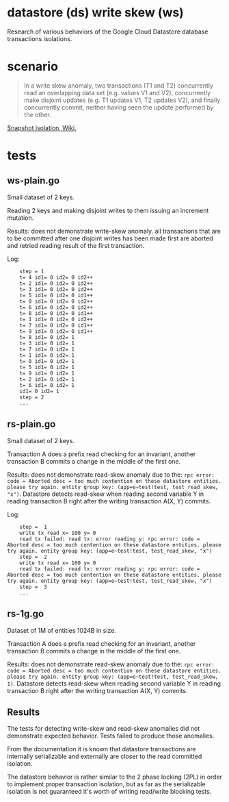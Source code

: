 # datastore (ds) write skew (ws)

Research of various behaviors of the Google Cloud Datastore database transactions isolations.

# scenario

> In a write skew anomaly, two transactions (T1 and T2) concurrently read an overlapping data set (e.g. values V1 and V2), concurrently make disjoint updates (e.g. T1 updates V1, T2 updates V2), and finally concurrently commit, neither having seen the update performed by the other.

[Snapshot isolation, Wiki.](https://en.wikipedia.org/wiki/Snapshot_isolation)

# tests

## ws-plain.go

Small dataset of 2 keys.

Reading 2 keys and making disjoint writes to them issuing an increment mutation.

Results: does not demonstrate write-skew anomaly. all transactions that are
to be committed after one disjoint writes has been made first are aborted and
retried reading result of the first transaction.

Log:

```
    step = 1
    t= 4 id1= 0 id2= 0 id2++
    t= 2 id1= 0 id2= 0 id2++
    t= 3 id1= 0 id2= 0 id2++
    t= 5 id1= 0 id2= 0 id1++
    t= 0 id1= 0 id2= 0 id2++
    t= 6 id1= 0 id2= 0 id2++
    t= 8 id1= 0 id2= 0 id1++
    t= 1 id1= 0 id2= 0 id2++
    t= 7 id1= 0 id2= 0 id1++
    t= 9 id1= 0 id2= 0 id1++
    t= 8 id1= 0 id2= 1
    t= 3 id1= 0 id2= 1
    t= 7 id1= 0 id2= 1
    t= 1 id1= 0 id2= 1
    t= 0 id1= 0 id2= 1
    t= 5 id1= 0 id2= 1
    t= 9 id1= 0 id2= 1
    t= 2 id1= 0 id2= 1
    t= 6 id1= 0 id2= 1
    id1= 0 id2= 1
    step = 2
    ...
```

## rs-plain.go

Small dataset of 2 keys.

Transaction A does a prefix read checking for an invariant,
another transaction B commits a change in the middle of the first one.

Results: does not demonstrate read-skew anomaly due to the:
`rpc error: code = Aborted desc = too much contention on these datastore entities. please try again. entity group key: (app=e~test!test, test_read_skew, "x")`.
Datastore detects read-skew when reading second variable Y in reading
transaction B right after the writing transaction A(X, Y) commits.

Log:

```
    step =  1
    write tx read x= 100 y= 0
    read tx failed: read tx: error reading y: rpc error: code = Aborted desc = too much contention on these datastore entities. please try again. entity group key: (app=e~test!test, test_read_skew, "x")
    step =  2
    write tx read x= 100 y= 0
    read tx failed: read tx: error reading y: rpc error: code = Aborted desc = too much contention on these datastore entities. please try again. entity group key: (app=e~test!test, test_read_skew, "x")
    step =  3
    ...
```

## rs-1g.go

Dataset of 1M of entities 1024B in size.

Transaction A does a prefix read checking for an invariant, another transaction B
commits a change in the middle of the first one.

Results: does not demonstrate read-skew anomaly due to the:
`rpc error: code = Aborted desc = too much contention on these datastore entities. please try again. entity group key: (app=e~test!test, test_read_skew, 1)`.
Datastore detects read-skew when reading second variable Y in reading
transaction B right after the writing transaction A(X, Y) commits.

## Results

The tests for detecting write-skew and read-skew anomalies did not
demonstrate expected behavior. Tests failed to produce those anomalies.

From the documentation it is known that datastore transactions are
internally serializable and externally are closer to the read committed
isolation.

The datastore behavior is rather similar to the 2 phase locking (2PL)
in order to implement proper transaction isolation, but as far as
the serializable isolation is not guaranteed it's worth of writing
read/write blocking tests.
